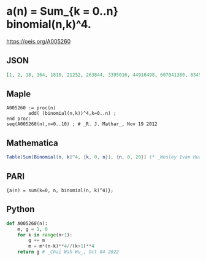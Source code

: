 # a\(n\) \= Sum\_\{k \= 0\.\.n\} binomial\(n,k\)^4\.
https://oeis.org/A005260
## JSON
```JSON
[1, 2, 18, 164, 1810, 21252, 263844, 3395016, 44916498, 607041380, 8345319268, 116335834056, 1640651321764, 23365271704712, 335556407724360, 4854133484555664, 70666388112940818, 1034529673001901732]
```
## Maple
```Maple
A005260 := proc(n)
        add( (binomial(n,k))^4,k=0..n) ;
end proc:
seq(A005260(n),n=0..10) ; # _R. J. Mathar_, Nov 19 2012
```
## Mathematica
```Mathematica
Table[Sum[Binomial[n, k]^4, {k, 0, n}], {n, 0, 20}] (* _Wesley Ivan Hurt_, Mar 09 2014 *)
```
## PARI
```PARI
{a(n) = sum(k=0, n, binomial(n, k)^4)};
```
## Python
```Python
def A005260(n):
    m, g = 1, 0
    for k in range(n+1):
        g += m
        m = m*(n-k)**4//(k+1)**4
    return g # _Chai Wah Wu_, Oct 04 2022
```
